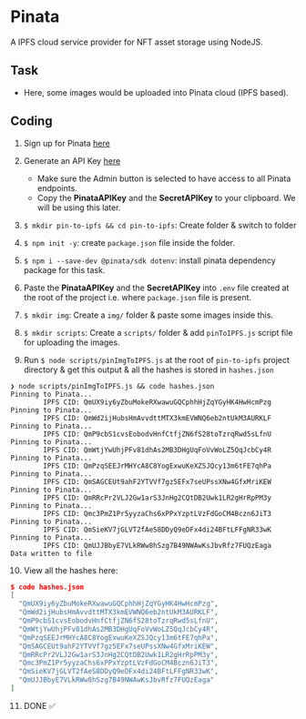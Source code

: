 # Pinata

A IPFS cloud service provider for NFT asset storage using NodeJS.

## Task

* Here, some images would be uploaded into Pinata cloud (IPFS based).

## Coding

1. Sign up for Pinata [here](https://www.pinata.cloud/)
2. Generate an API Key [here](https://app.pinata.cloud/keys)
   - Make sure the Admin button is selected to have access to all Pinata endpoints.
   - Copy the **PinataAPIKey** and the **SecretAPIKey** to your clipboard. We will be using this later.

3. `$ mkdir pin-to-ipfs && cd pin-to-ipfs`: Create folder & switch to folder
4. `$ npm init -y`: create `package.json` file inside the folder.
5. `$ npm i --save-dev @pinata/sdk dotenv`: install pinata dependency package for this task.
6. Paste the **PinataAPIKey** and the **SecretAPIKey** into `.env` file created at the root of the project i.e. where `package.json` file is present.
7. `$ mkdir img`: Create a `img/` folder & paste some images inside this.
8. `$ mkdir scripts`: Create a `scripts/` folder & add `pinToIPFS.js` script file for uploading the images.
9. Run `$ node scripts/pinImgToIPFS.js` at the root of `pin-to-ipfs` project directory & get this output & all the hashes is stored in `hashes.json`

```console
❯ node scripts/pinImgToIPFS.js && code hashes.json
Pinning to Pinata...
        IPFS CID: QmUX9iy6yZbuMokeRXwawuGQCphhHjZqYGyHK4HwHcmPzg
Pinning to Pinata...
        IPFS CID: QmWd2ijHubsHmAvvdttMTX3kmEVWNQ6eb2ntUkM3AURKLF
Pinning to Pinata...
        IPFS CID: QmP9cbS1cvsEobodvHnfCtfjZN6fS28toTzrqRwd5sLfnU
Pinning to Pinata...
        IPFS CID: QmWtjYwUhjPFv81dhAs2MB3DHgUqFoVvWoLZ5QqJcbCy4R
Pinning to Pinata...
        IPFS CID: QmPzqSEEJrMHYcA8C8YogExwuKeXZSJQcy13m6tFE7qhPa
Pinning to Pinata...
        IPFS CID: QmSAGCEUt9ahF2YTVVf7gz5EFx7seUPssXNw4GfxMriKEW
Pinning to Pinata...
        IPFS CID: QmRRcPr2VLJ2Gw1arS3JnHg2CQtDB2Uwk1LR2gHrRpPM3y
Pinning to Pinata...
        IPFS CID: Qmc3PmZ1Pr5yyzaChs6xPPxYzptLVzFdGoCM4Bczn6JiT3
Pinning to Pinata...
        IPFS CID: QmSieKV7jGLVT2fAeS8DDyQ9eDFx4di24BFtLFFgNR33wK
Pinning to Pinata...
        IPFS CID: QmUJJBbyE7VLkRWw8hSzg7B49NWAwKsJbvRfz7FUQzEaga
Data written to file
```

10. View all the hashes here:

```json
$ code hashes.json
[
  "QmUX9iy6yZbuMokeRXwawuGQCphhHjZqYGyHK4HwHcmPzg",
  "QmWd2ijHubsHmAvvdttMTX3kmEVWNQ6eb2ntUkM3AURKLF",
  "QmP9cbS1cvsEobodvHnfCtfjZN6fS28toTzrqRwd5sLfnU",
  "QmWtjYwUhjPFv81dhAs2MB3DHgUqFoVvWoLZ5QqJcbCy4R",
  "QmPzqSEEJrMHYcA8C8YogExwuKeXZSJQcy13m6tFE7qhPa",
  "QmSAGCEUt9ahF2YTVVf7gz5EFx7seUPssXNw4GfxMriKEW",
  "QmRRcPr2VLJ2Gw1arS3JnHg2CQtDB2Uwk1LR2gHrRpPM3y",
  "Qmc3PmZ1Pr5yyzaChs6xPPxYzptLVzFdGoCM4Bczn6JiT3",
  "QmSieKV7jGLVT2fAeS8DDyQ9eDFx4di24BFtLFFgNR33wK",
  "QmUJJBbyE7VLkRWw8hSzg7B49NWAwKsJbvRfz7FUQzEaga"
]
```

11. DONE ✅
